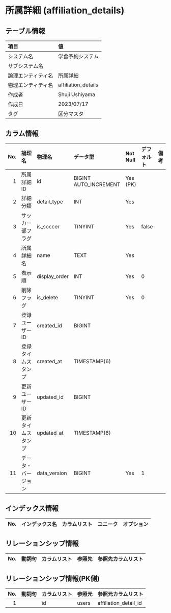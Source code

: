 # 所属詳細 (affiliation_details)

## テーブル情報

| 項目                           | 値                                                                                                   |
|:-------------------------------|:-----------------------------------------------------------------------------------------------------|
| システム名                     | 学食予約システム                                                                                     |
| サブシステム名                 |                                                                                                      |
| 論理エンティティ名             | 所属詳細                                                                                             |
| 物理エンティティ名             | affiliation_details                                                                                  |
| 作成者                         | Shuji Ushiyama                                                                                       |
| 作成日                         | 2023/07/17                                                                                           |
| タグ                           | 区分マスタ                                                                                           |



## カラム情報

| No. | 論理名                         | 物理名                         | データ型                       | Not Null | デフォルト           | 備考                           |
|----:|:-------------------------------|:-------------------------------|:-------------------------------|:---------|:---------------------|:-------------------------------|
|   1 | 所属詳細ID                     | id                             | BIGINT AUTO_INCREMENT          | Yes (PK) |                      |                                |
|   2 | 詳細分類                       | detail_type                    | INT                            | Yes      |                      |                                |
|   3 | サッカー部フラグ               | is_soccer                      | TINYINT                        | Yes      | false                |                                |
|   4 | 所属詳細名                     | name                           | TEXT                           | Yes      |                      |                                |
|   5 | 表示順                         | display_order                  | INT                            | Yes      | 0                    |                                |
|   6 | 削除フラグ                     | is_delete                      | TINYINT                        | Yes      | 0                    |                                |
|   7 | 登録ユーザーID                 | created_id                     | BIGINT                         |          |                      |                                |
|   8 | 登録タイムスタンプ             | created_at                     | TIMESTAMP(6)                   |          |                      |                                |
|   9 | 更新ユーザーID                 | updated_id                     | BIGINT                         |          |                      |                                |
|  10 | 更新タイムスタンプ             | updated_at                     | TIMESTAMP(6)                   |          |                      |                                |
|  11 | データ・バージョン             | data_version                   | BIGINT                         | Yes      | 1                    |                                |



## インデックス情報

| No. | インデックス名                 | カラムリスト                             | ユニーク   | オプション                     | 
|----:|:-------------------------------|:-----------------------------------------|:-----------|:-------------------------------|



## リレーションシップ情報

| No. | 動詞句                         | カラムリスト                             | 参照先                         | 参照先カラムリスト                       |
|----:|:-------------------------------|:-----------------------------------------|:-------------------------------|:-----------------------------------------|



## リレーションシップ情報(PK側)

| No. | 動詞句                         | カラムリスト                             | 参照元                         | 参照元カラムリスト                       |
|----:|:-------------------------------|:-----------------------------------------|:-------------------------------|:-----------------------------------------|
|   1 |                                | id                                       | users                          | affiliation_detail_id                    |



